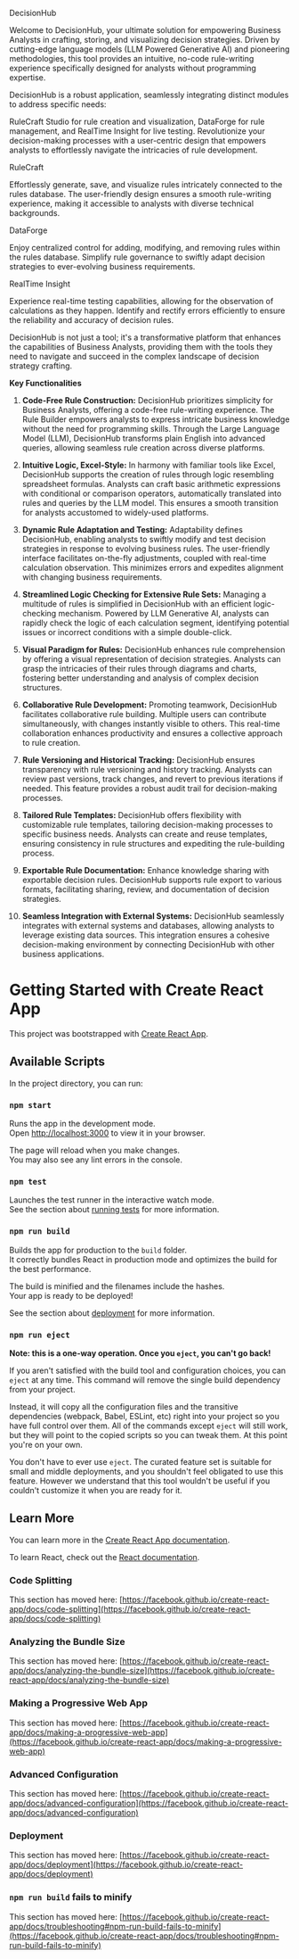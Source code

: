 DecisionHub

Welcome to DecisionHub, your ultimate solution for empowering Business Analysts in crafting, storing, and visualizing decision strategies. Driven by cutting-edge language models (LLM Powered Generative AI) and pioneering methodologies, this tool provides an intuitive, no-code rule-writing experience specifically designed for analysts without programming expertise.

DecisionHub is a robust application, seamlessly integrating distinct modules to address specific needs:

RuleCraft Studio for rule creation and visualization, DataForge for rule management, and RealTime Insight for live testing. Revolutionize your decision-making processes with a user-centric design that empowers analysts to effortlessly navigate the intricacies of rule development.

RuleCraft

Effortlessly generate, save, and visualize rules intricately connected to the rules database. The user-friendly design ensures a smooth rule-writing experience, making it accessible to analysts with diverse technical backgrounds.

DataForge

Enjoy centralized control for adding, modifying, and removing rules within the rules database. Simplify rule governance to swiftly adapt decision strategies to ever-evolving business requirements.

RealTime Insight

Experience real-time testing capabilities, allowing for the observation of calculations as they happen. Identify and rectify errors efficiently to ensure the reliability and accuracy of decision rules.

DecisionHub is not just a tool; it's a transformative platform that enhances the capabilities of Business Analysts, providing them with the tools they need to navigate and succeed in the complex landscape of decision strategy crafting.

**Key Functionalities**

1. **Code-Free Rule Construction:**
   DecisionHub prioritizes simplicity for Business Analysts, offering a code-free rule-writing experience. The Rule Builder empowers analysts to express intricate business knowledge without the need for programming skills. Through the Large Language Model (LLM), DecisionHub transforms plain English into advanced queries, allowing seamless rule creation across diverse platforms.

2. **Intuitive Logic, Excel-Style:**
   In harmony with familiar tools like Excel, DecisionHub supports the creation of rules through logic resembling spreadsheet formulas. Analysts can craft basic arithmetic expressions with conditional or comparison operators, automatically translated into rules and queries by the LLM model. This ensures a smooth transition for analysts accustomed to widely-used platforms.

3. **Dynamic Rule Adaptation and Testing:**
   Adaptability defines DecisionHub, enabling analysts to swiftly modify and test decision strategies in response to evolving business rules. The user-friendly interface facilitates on-the-fly adjustments, coupled with real-time calculation observation. This minimizes errors and expedites alignment with changing business requirements.

4. **Streamlined Logic Checking for Extensive Rule Sets:**
   Managing a multitude of rules is simplified in DecisionHub with an efficient logic-checking mechanism. Powered by LLM Generative AI, analysts can rapidly check the logic of each calculation segment, identifying potential issues or incorrect conditions with a simple double-click.

5. **Visual Paradigm for Rules:**
   DecisionHub enhances rule comprehension by offering a visual representation of decision strategies. Analysts can grasp the intricacies of their rules through diagrams and charts, fostering better understanding and analysis of complex decision structures.

6. **Collaborative Rule Development:**
   Promoting teamwork, DecisionHub facilitates collaborative rule building. Multiple users can contribute simultaneously, with changes instantly visible to others. This real-time collaboration enhances productivity and ensures a collective approach to rule creation.

7. **Rule Versioning and Historical Tracking:**
   DecisionHub ensures transparency with rule versioning and history tracking. Analysts can review past versions, track changes, and revert to previous iterations if needed. This feature provides a robust audit trail for decision-making processes.

8. **Tailored Rule Templates:**
   DecisionHub offers flexibility with customizable rule templates, tailoring decision-making processes to specific business needs. Analysts can create and reuse templates, ensuring consistency in rule structures and expediting the rule-building process.

9. **Exportable Rule Documentation:**
   Enhance knowledge sharing with exportable decision rules. DecisionHub supports rule export to various formats, facilitating sharing, review, and documentation of decision strategies.

10. **Seamless Integration with External Systems:**
    DecisionHub seamlessly integrates with external systems and databases, allowing analysts to leverage existing data sources. This integration ensures a cohesive decision-making environment by connecting DecisionHub with other business applications.


# Getting Started with Create React App

This project was bootstrapped with [Create React App](https://github.com/facebook/create-react-app).

## Available Scripts

In the project directory, you can run:

### `npm start`

Runs the app in the development mode.\
Open [http://localhost:3000](http://localhost:3000) to view it in your browser.

The page will reload when you make changes.\
You may also see any lint errors in the console.

### `npm test`

Launches the test runner in the interactive watch mode.\
See the section about [running tests](https://facebook.github.io/create-react-app/docs/running-tests) for more information.

### `npm run build`

Builds the app for production to the `build` folder.\
It correctly bundles React in production mode and optimizes the build for the best performance.

The build is minified and the filenames include the hashes.\
Your app is ready to be deployed!

See the section about [deployment](https://facebook.github.io/create-react-app/docs/deployment) for more information.

### `npm run eject`

**Note: this is a one-way operation. Once you `eject`, you can't go back!**

If you aren't satisfied with the build tool and configuration choices, you can `eject` at any time. This command will remove the single build dependency from your project.

Instead, it will copy all the configuration files and the transitive dependencies (webpack, Babel, ESLint, etc) right into your project so you have full control over them. All of the commands except `eject` will still work, but they will point to the copied scripts so you can tweak them. At this point you're on your own.

You don't have to ever use `eject`. The curated feature set is suitable for small and middle deployments, and you shouldn't feel obligated to use this feature. However we understand that this tool wouldn't be useful if you couldn't customize it when you are ready for it.

## Learn More

You can learn more in the [Create React App documentation](https://facebook.github.io/create-react-app/docs/getting-started).

To learn React, check out the [React documentation](https://reactjs.org/).

### Code Splitting

This section has moved here: [https://facebook.github.io/create-react-app/docs/code-splitting](https://facebook.github.io/create-react-app/docs/code-splitting)

### Analyzing the Bundle Size

This section has moved here: [https://facebook.github.io/create-react-app/docs/analyzing-the-bundle-size](https://facebook.github.io/create-react-app/docs/analyzing-the-bundle-size)

### Making a Progressive Web App

This section has moved here: [https://facebook.github.io/create-react-app/docs/making-a-progressive-web-app](https://facebook.github.io/create-react-app/docs/making-a-progressive-web-app)

### Advanced Configuration

This section has moved here: [https://facebook.github.io/create-react-app/docs/advanced-configuration](https://facebook.github.io/create-react-app/docs/advanced-configuration)

### Deployment

This section has moved here: [https://facebook.github.io/create-react-app/docs/deployment](https://facebook.github.io/create-react-app/docs/deployment)

### `npm run build` fails to minify

This section has moved here: [https://facebook.github.io/create-react-app/docs/troubleshooting#npm-run-build-fails-to-minify](https://facebook.github.io/create-react-app/docs/troubleshooting#npm-run-build-fails-to-minify)
